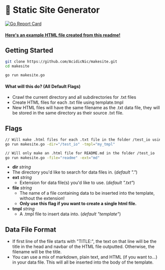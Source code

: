 # 🔗 Static Site Generator

[![Go Report Card](https://goreportcard.com/badge/github.com/acidicnic/makesite)](https://goreportcard.com/report/github.com/acidicnic/makesite)

#### [Here's an example HTML file created from this readme!]()

## Getting Started

```bash
git clone https://github.com/AcidicNic/makesite.git
cd makesite

go run makesite.go
```
#### What will this do? (All Default Flags)

 - Crawl the current directory and all subdirectories for .txt files
 - Create HTML files for each .txt file using template.tmpl
 - New HTML files will have the same filename as the .txt data file, they will be stored in the same directory as their source .txt file.

## Flags

```bash
// Will make .html files for each .txt file in the folder /test_io using my_tmpl.tmpl
go run makesite.go -dir="/test_io" -tmpl="my_tmpl"

// Will only make an .html file for README.md in the folder /test_io
go run makesite.go -file="readme" -ext="md"
```

- __dir__ _string_
 - The directory you'd like to search for data files in. (_default "."_)
- __ext__ _string_
	- Extension for data file(s) you'd like to use. (_default ".txt"_)
- __file__ _string_
	- The name of a file containing data to be inserted into the template, without the extension!
    - __Only use this flag if you want to create a single html file.__
- __tmpl__ _string_
	- A .tmpl file to insert data into. (_default "template"_)

## Data File Format

- If first line of the file starts with "TITLE:", the text on that line will be the title in the head and navbar of the HTML file outputted. Otherwise, the filename will be the title.
- You can use a mix of markdown, plain text, and HTML (if you want to...) in your data file. This will all be inserted into the body of the template.
